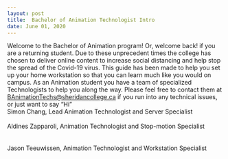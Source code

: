 ```yaml
---
layout: post
title:  Bachelor of Animation Technologist Intro 
date: June 01, 2020
--- 
```

Welcome to the Bachelor of Animation program! Or, welcome back! if you are a returning student. Due to these unprecedent times the college has chosen to deliver online content to increase social distancing and help stop the spread of the Covid-19 virus. This guide has been made to help you set up your home workstation so that you can learn much like you would on campus.  As an Animation student you have a team of specialized Technologists to help you along the way.  Please feel free to contact them at BAnimationTechs@sheridancollege.ca if you run into any technical issues, or just want to say “Hi”<br> 
Simon Chang, Lead Animation Technologist and Server Specialist<br>
<br>
Aldines Zapparoli, Animation Technologist and Stop-motion Specialist<br>  
<br>
Jason Teeuwissen, Animation Technologist and Workstation Specialist<br>  
<br>
